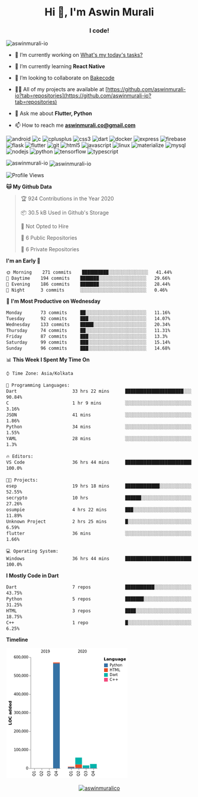 <h1 align="center">Hi 👋, I'm Aswin Murali</h1>
<h3 align="center">I code!</h3>

<p align="left"> <img src="https://komarev.com/ghpvc/?username=aswinmurali-io" alt="aswinmurali-io" /> </p>

- 🔭 I’m currently working on [What's my today's tasks?](https://github.com/aswinmurali-io/whatsmytodaystasks)

- 🌱 I’m currently learning **React Native**

- 👯 I’m looking to collaborate on [Bakecode](https://github.com/crysalisdevs/bakecode)

- 👨‍💻 All of my projects are available at [https://github.com/aswinmurali-io?tab=repositories](https://github.com/aswinmurali-io?tab=repositories)

- 💬 Ask me about **Flutter, Python**

- 📫 How to reach me **aswinmurali.co@gmail.com**

<p align="left"><img src="https://devicons.github.io/devicon/devicon.git/icons/android/android-original-wordmark.svg" alt="android" width="40" height="40"/> <img src="https://devicons.github.io/devicon/devicon.git/icons/c/c-original.svg" alt="c" width="40" height="40"/> <img src="https://devicons.github.io/devicon/devicon.git/icons/cplusplus/cplusplus-original.svg" alt="cplusplus" width="40" height="40"/> <img src="https://devicons.github.io/devicon/devicon.git/icons/css3/css3-original-wordmark.svg" alt="css3" width="40" height="40"/> <img src="https://www.vectorlogo.zone/logos/dartlang/dartlang-icon.svg" alt="dart" width="40" height="40"/> <img src="https://devicons.github.io/devicon/devicon.git/icons/docker/docker-original-wordmark.svg" alt="docker" width="40" height="40"/> <img src="https://devicons.github.io/devicon/devicon.git/icons/express/express-original-wordmark.svg" alt="express" width="40" height="40"/> <img src="https://www.vectorlogo.zone/logos/firebase/firebase-icon.svg" alt="firebase" width="40" height="40"/> <img src="https://www.vectorlogo.zone/logos/pocoo_flask/pocoo_flask-icon.svg" alt="flask" width="40" height="40"/> <img src="https://www.vectorlogo.zone/logos/flutterio/flutterio-icon.svg" alt="flutter" width="40" height="40"/> <img src="https://www.vectorlogo.zone/logos/git-scm/git-scm-icon.svg" alt="git" width="40" height="40"/> <img src="https://devicons.github.io/devicon/devicon.git/icons/html5/html5-original-wordmark.svg" alt="html5" width="40" height="40"/> <img src="https://devicons.github.io/devicon/devicon.git/icons/javascript/javascript-original.svg" alt="javascript" width="40" height="40"/> <img src="https://devicons.github.io/devicon/devicon.git/icons/linux/linux-original.svg" alt="linux" width="40" height="40"/> <img src="https://raw.githubusercontent.com/prplx/svg-logos/5585531d45d294869c4eaab4d7cf2e9c167710a9/svg/materialize.svg" alt="materialize" width="40" height="40"/> <img src="https://devicons.github.io/devicon/devicon.git/icons/mysql/mysql-original-wordmark.svg" alt="mysql" width="40" height="40"/> <img src="https://devicons.github.io/devicon/devicon.git/icons/nodejs/nodejs-original-wordmark.svg" alt="nodejs" width="40" height="40"/> <img src="https://devicons.github.io/devicon/devicon.git/icons/python/python-original.svg" alt="python" width="40" height="40"/> <img src="https://www.vectorlogo.zone/logos/tensorflow/tensorflow-icon.svg" alt="tensorflow" width="40" height="40"/> <img src="https://devicons.github.io/devicon/devicon.git/icons/typescript/typescript-original.svg" alt="typescript" width="40" height="40"/></p><p>
  
 <img align="left" src="https://github-readme-stats.vercel.app/api/top-langs/?username=aswinmurali-io&layout=compact&hide=html" alt="aswinmurali-io" /></p>

<p>&nbsp;<img align="center" src="https://github-readme-stats.vercel.app/api?username=aswinmurali-io&show_icons=true" alt="aswinmurali-io" /></p>

<!--START_SECTION:waka-->
![Profile Views](http://img.shields.io/badge/Profile%20Views-1-blue)

**🐱 My Github Data** 

> 🏆 924 Contributions in the Year 2020
 > 
> 📦 30.5 kB Used in Github's Storage 
 > 
> 🚫 Not Opted to Hire
 > 
> 📜 6 Public Repositories
 > 
> 🔑 6 Private Repositories 

**I'm an Early 🐤** 

```text
🌞 Morning    271 commits    ██████████░░░░░░░░░░░░░░░   41.44% 
🌆 Daytime    194 commits    ███████░░░░░░░░░░░░░░░░░░   29.66% 
🌃 Evening    186 commits    ███████░░░░░░░░░░░░░░░░░░   28.44% 
🌙 Night      3 commits      ░░░░░░░░░░░░░░░░░░░░░░░░░   0.46%

```
📅 **I'm Most Productive on Wednesday** 

```text
Monday       73 commits     ██░░░░░░░░░░░░░░░░░░░░░░░   11.16% 
Tuesday      92 commits     ███░░░░░░░░░░░░░░░░░░░░░░   14.07% 
Wednesday    133 commits    █████░░░░░░░░░░░░░░░░░░░░   20.34% 
Thursday     74 commits     ██░░░░░░░░░░░░░░░░░░░░░░░   11.31% 
Friday       87 commits     ███░░░░░░░░░░░░░░░░░░░░░░   13.3% 
Saturday     99 commits     ███░░░░░░░░░░░░░░░░░░░░░░   15.14% 
Sunday       96 commits     ███░░░░░░░░░░░░░░░░░░░░░░   14.68%

```


📊 **This Week I Spent My Time On** 

```text
⌚︎ Time Zone: Asia/Kolkata

💬 Programming Languages: 
Dart                     33 hrs 22 mins      ██████████████████████░░░   90.84% 
C                        1 hr 9 mins         ░░░░░░░░░░░░░░░░░░░░░░░░░   3.16% 
JSON                     41 mins             ░░░░░░░░░░░░░░░░░░░░░░░░░   1.86% 
Python                   34 mins             ░░░░░░░░░░░░░░░░░░░░░░░░░   1.55% 
YAML                     28 mins             ░░░░░░░░░░░░░░░░░░░░░░░░░   1.3%

🔥 Editors: 
VS Code                  36 hrs 44 mins      █████████████████████████   100.0%

🐱‍💻 Projects: 
esep                     19 hrs 18 mins      █████████████░░░░░░░░░░░░   52.55% 
secrypto                 10 hrs              ██████░░░░░░░░░░░░░░░░░░░   27.26% 
osumpie                  4 hrs 22 mins       ███░░░░░░░░░░░░░░░░░░░░░░   11.89% 
Unknown Project          2 hrs 25 mins       █░░░░░░░░░░░░░░░░░░░░░░░░   6.59% 
flutter                  36 mins             ░░░░░░░░░░░░░░░░░░░░░░░░░   1.66%

💻 Operating System: 
Windows                  36 hrs 44 mins      █████████████████████████   100.0%

```

**I Mostly Code in Dart** 

```text
Dart                     7 repos             ███████████░░░░░░░░░░░░░░   43.75% 
Python                   5 repos             ███████░░░░░░░░░░░░░░░░░░   31.25% 
HTML                     3 repos             ████░░░░░░░░░░░░░░░░░░░░░   18.75% 
C++                      1 repo              █░░░░░░░░░░░░░░░░░░░░░░░░   6.25%

```


**Timeline**

![Chart not found](https://raw.githubusercontent.com/aswinmurali-io/aswinmurali-io/master/charts/bar_graph.png) 


<!--END_SECTION:waka-->

<p align="center">
<a href="https://kaggle.com/aswinmuralico" target="blank"><img align="center" src="https://cdn.jsdelivr.net/npm/simple-icons@3.0.1/icons/kaggle.svg" alt="aswinmuralico" height="30" width="30" /></a>
</p>
